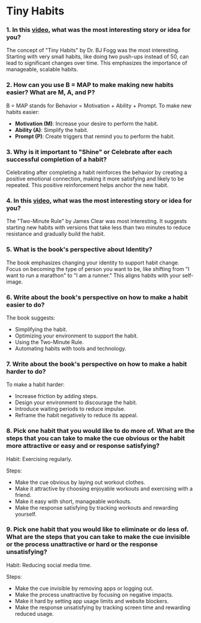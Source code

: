 # Tiny Habits

### 1. In this [video](https://www.youtube.com/watch?v=AdKUJxjn-R8), what was the most interesting story or idea for you?

The concept of "Tiny Habits" by Dr. BJ Fogg was the most interesting. Starting with very small habits, like doing two push-ups instead of 50, can lead to significant changes over time. This emphasizes the importance of manageable, scalable habits.

### 2. How can you use B = MAP to make making new habits easier? What are M, A, and P?

B = MAP stands for Behavior = Motivation + Ability + Prompt. To make new habits easier:
- **Motivation (M)**: Increase your desire to perform the habit.
- **Ability (A)**: Simplify the habit.
- **Prompt (P)**: Create triggers that remind you to perform the habit.

### 3. Why is it important to "Shine" or Celebrate after each successful completion of a habit?

Celebrating after completing a habit reinforces the behavior by creating a positive emotional connection, making it more satisfying and likely to be repeated. This positive reinforcement helps anchor the new habit.

### 4. In this [video](https://www.youtube.com/watch?v=mNeXuCYiE0U), what was the most interesting story or idea for you?

The "Two-Minute Rule" by James Clear was most interesting. It suggests starting new habits with versions that take less than two minutes to reduce resistance and gradually build the habit.

### 5. What is the book's perspective about Identity?

The book emphasizes changing your identity to support habit change. Focus on becoming the type of person you want to be, like shifting from "I want to run a marathon" to "I am a runner." This aligns habits with your self-image.

### 6. Write about the book's perspective on how to make a habit easier to do?

The book suggests:
- Simplifying the habit.
- Optimizing your environment to support the habit.
- Using the Two-Minute Rule.
- Automating habits with tools and technology.

### 7. Write about the book's perspective on how to make a habit harder to do?

To make a habit harder:
- Increase friction by adding steps.
- Design your environment to discourage the habit.
- Introduce waiting periods to reduce impulse.
- Reframe the habit negatively to reduce its appeal.

### 8. Pick one habit that you would like to do more of. What are the steps that you can take to make the cue obvious or the habit more attractive or easy and or response satisfying?

Habit: Exercising regularly.

Steps:
- Make the cue obvious by laying out workout clothes.
- Make it attractive by choosing enjoyable workouts and exercising with a friend.
- Make it easy with short, manageable workouts.
- Make the response satisfying by tracking workouts and rewarding yourself.

### 9. Pick one habit that you would like to eliminate or do less of. What are the steps that you can take to make the cue invisible or the process unattractive or hard or the response unsatisfying?

Habit: Reducing social media time.

Steps:
- Make the cue invisible by removing apps or logging out.
- Make the process unattractive by focusing on negative impacts.
- Make it hard by setting app usage limits and website blockers.
- Make the response unsatisfying by tracking screen time and rewarding reduced usage.